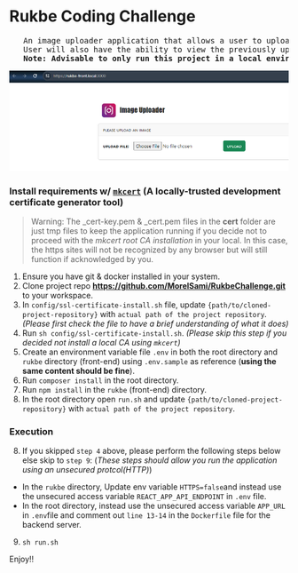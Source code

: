 # Rukbe Coding Challenge

<pre>
   An image uploader application that allows a user to upload any image from their pc/laptop to the server.
   User will also have the ability to view the previously uploaded images from the server.
   <strong>Note: Advisable to only run this project in a local environment  </strong>
</pre>

<img src="./rukbe_uploader.png" alt="Rukbe Image Uploader"/>

### Install requirements w/ <a href='https://github.com/FiloSottile/mkcert#installing-the-ca-on-other-systems' target='blank'>`mkcert`</a> __(A locally-trusted development certificate generator tool)__

>Warning: The _cert-key.pem & _cert.pem files in the __cert__ folder are just tmp files to keep the application running if you decide not to proceed with the *mkcert root CA installation* in your local. In this case, the https sites will not be recognized by any browser but will still function if acknowledged by you.

1. Ensure you have git & docker installed in your system.
2. Clone project repo <b>https://github.com/MorelSami/RukbeChallenge.git</b> to your workspace.
3. In `config/ssl-certificate-install.sh` file, update `{path/to/cloned-project-repository}` with `actual path of the project repository`. *(Please first check the file to have a brief understanding of what it does)*
4. Run `sh config/ssl-certificate-install.sh`. *(Please skip this step if you decided not install a local CA using `mkcert`)*
5. Create an environment variable file `.env` in both the root directory and `rukbe` directory (front-end) using `.env.sample` as reference (__using the same content should be fine__).
6. Run `composer install` in the root directory.
7. Run `npm install` in the `rukbe` (front-end) directory.
8. In the root directory open `run.sh` and update `{path/to/cloned-project-repository}` with `actual path of the project repository`. 

### Execution

8. If you skipped `step 4` above, please perform the following steps below else skip to `step 9`: (*These steps should allow you run the application using an unsecured protcol(HTTP)*)
  - In the `rukbe` directory, Update env variable `HTTPS=false`and instead use the unsecured access variable `REACT_APP_API_ENDPOINT` in `.env` file. 
  - In the root directory, instead use the unsecured access variable `APP_URL` in `.env`file and comment out `line 13-14` in the `Dockerfile` file for the backend server. 
9. `sh run.sh`

Enjoy!!
